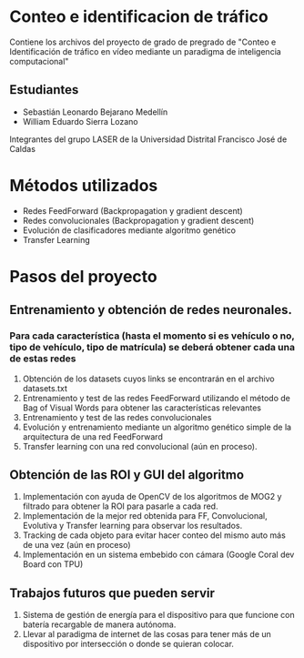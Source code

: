 # Conteo e identificacion de tráfico
Contiene los archivos del proyecto de grado de pregrado de "Conteo e Identificación de tráfico en vídeo mediante un paradigma de inteligencia computacional" 

## Estudiantes
- Sebastián Leonardo Bejarano Medellín
- William Eduardo Sierra Lozano

Integrantes del grupo LASER de la Universidad Distrital Francisco José de Caldas

# Métodos utilizados
- Redes FeedForward (Backpropagation y gradient descent)
- Redes convolucionales (Backpropagation y gradient descent)
- Evolución de clasificadores mediante algoritmo genético
- Transfer Learning

# Pasos del proyecto

## Entrenamiento y obtención de redes neuronales.
### Para cada característica (hasta el momento si es vehículo o no, tipo de vehículo, tipo de matrícula) se deberá obtener cada una de estas redes
1. Obtención de los datasets cuyos links se encontrarán en el archivo datasets.txt
2. Entrenamiento y test de las redes FeedForward utilizando el método de Bag of Visual Words para obtener las características relevantes
3. Entrenamiento y test de las redes convolucionales
4. Evolución y entrenamiento mediante un algoritmo genético simple de la arquitectura de una red FeedForward
5. Transfer learning con una red convolucional (aún en proceso).

## Obtención de las ROI y GUI del algoritmo
1. Implementación con ayuda de OpenCV de los algoritmos de MOG2 y filtrado para obtener la ROI para pasarle a cada red.
2. Implementación de la mejor red obtenida para FF, Convolucional, Evolutiva y Transfer learning para observar los resultados.
3. Tracking de cada objeto para evitar hacer conteo del mismo auto más de una vez (aún en proceso)
4. Implementación en un sistema embebido con cámara (Google Coral dev Board con TPU)

## Trabajos futuros que pueden servir
1. Sistema de gestión de energía para el dispositivo para que funcione con batería recargable de manera autónoma.
2. Llevar al paradigma de internet de las cosas para tener más de un dispositivo por intersección o donde se quieran colocar.
